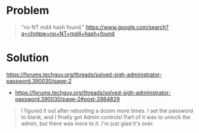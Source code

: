 # Problem
> "no NT md4 hash found."
https://www.google.com/search?q=chntpw+no+NT+md4+hash+found

# Solution
https://forums.techguy.org/threads/solved-sigh-administrator-password.390030/page-2
- https://forums.techguy.org/threads/solved-sigh-administrator-password.390030/page-2#post-2864829

>I figured it out after rebooting a dozen more times. I set the password to blank, and I finally got Admin controls! Part of it was to unlock the admin, but there was more to it. I'm just glad it's over.
